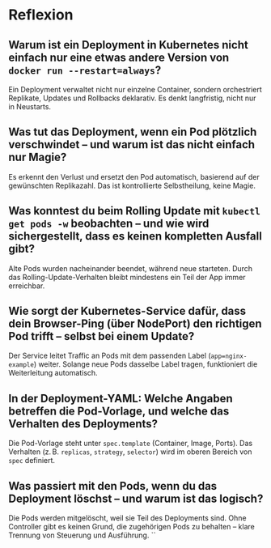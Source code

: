 # Reflexion

## Warum ist ein Deployment in Kubernetes nicht einfach nur eine etwas andere Version von `docker run --restart=always`?
Ein Deployment verwaltet nicht nur einzelne Container, sondern orchestriert Replikate, Updates und Rollbacks deklarativ. Es denkt langfristig, nicht nur in Neustarts.

## Was tut das Deployment, wenn ein Pod plötzlich verschwindet – und warum ist das nicht einfach nur Magie?
Es erkennt den Verlust und ersetzt den Pod automatisch, basierend auf der gewünschten Replikazahl. Das ist kontrollierte Selbstheilung, keine Magie.

## Was konntest du beim Rolling Update mit `kubectl get pods -w` beobachten – und wie wird sichergestellt, dass es keinen kompletten Ausfall gibt?
Alte Pods wurden nacheinander beendet, während neue starteten. Durch das Rolling-Update-Verhalten bleibt mindestens ein Teil der App immer erreichbar.

## Wie sorgt der Kubernetes-Service dafür, dass dein Browser-Ping (über NodePort) den richtigen Pod trifft – selbst bei einem Update?
Der Service leitet Traffic an Pods mit dem passenden Label (`app=nginx-example`) weiter. Solange neue Pods dasselbe Label tragen, funktioniert die Weiterleitung automatisch.

## In der Deployment-YAML: Welche Angaben betreffen die Pod-Vorlage, und welche das Verhalten des Deployments?
Die Pod-Vorlage steht unter `spec.template` (Container, Image, Ports). Das Verhalten (z. B. `replicas`, `strategy`, `selector`) wird im oberen Bereich von `spec` definiert.

## Was passiert mit den Pods, wenn du das Deployment löschst – und warum ist das logisch?
Die Pods werden mitgelöscht, weil sie Teil des Deployments sind. Ohne Controller gibt es keinen Grund, die zugehörigen Pods zu behalten – klare Trennung von Steuerung und Ausführung.
``
